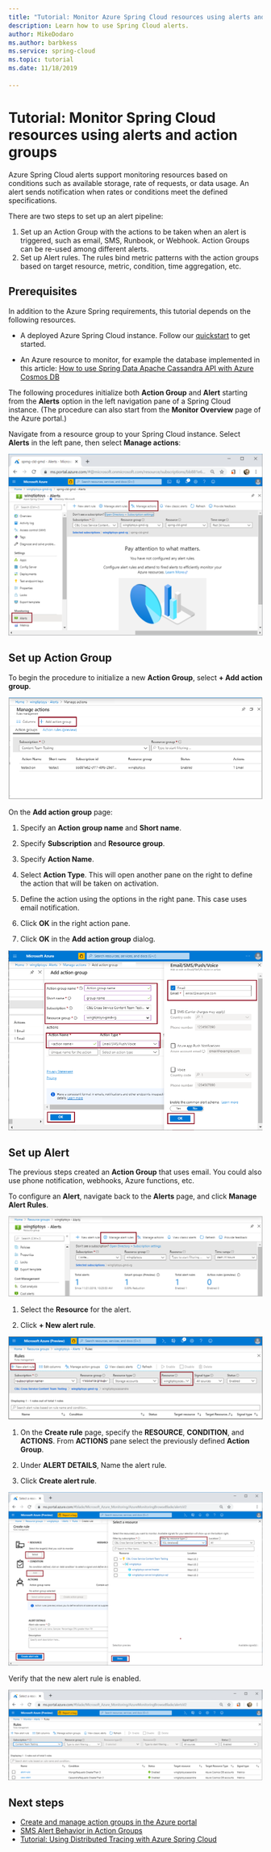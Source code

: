 ```yaml
---
title: "Tutorial: Monitor Azure Spring Cloud resources using alerts and action groups | Microsoft Docs"
description: Learn how to use Spring Cloud alerts.
author: MikeDodaro
ms.author: barbkess
ms.service: spring-cloud
ms.topic: tutorial
ms.date: 11/18/2019

---
```

# Tutorial: Monitor Spring Cloud resources using alerts and action groups

Azure Spring Cloud alerts support monitoring resources based on conditions such as available storage, rate of requests, or data usage. An alert sends notification when rates or conditions meet the defined specifications.

There are two steps to set up an alert pipeline: 
1. Set up an Action Group with the actions to be taken when an alert is triggered, such as email, SMS, Runbook, or Webhook. Action Groups can be re-used among different alerts.
2. Set up Alert rules. The rules bind metric patterns with the action groups based on target resource, metric, condition, time aggregation, etc.

## Prerequisites
In addition to the Azure Spring requirements, this tutorial depends on the following resources.

* A deployed Azure Spring Cloud instance.  Follow our [quickstart](spring-cloud-quickstart-launch-app-cli.md) to get started.

* An Azure resource to monitor, for example the database implemented in this article: [How to use Spring Data Apache Cassandra API with Azure Cosmos DB](https://docs.microsoft.com/azure/java/spring-framework/configure-spring-data-apache-cassandra-with-cosmos-db)
 
The following procedures initialize both **Action Group** and **Alert** starting from the **Alerts** option in the left navigation pane of a Spring Cloud instance. (The procedure can also start from the **Monitor Overview** page of the Azure portal.) 

Navigate from a resource group to your Spring Cloud instance. Select **Alerts** in the left pane, then select **Manage actions**:

![Screenshot portal resource group page](media/alerts-action-groups/action-1-a.png)

## Set up Action Group

To begin the procedure to initialize a new **Action Group**, select **+ Add action group**.

![Screenshot portal Add action group](media/alerts-action-groups/action-1.png)

On the **Add action group** page:

 1. Specify an **Action group name** and **Short name**.

 1. Specify **Subscription** and **Resource group**.

 1. Specify **Action Name**.

 1. Select **Action Type**.  This will open another pane on the right to define the action that will be taken on activation.

 1. Define the action using the options in the right pane.  This case uses email notification.

 1. Click **OK** in the right action pane.

 1. Click **OK** in the **Add action group** dialog. 

  ![Screenshot Portal define action](media/alerts-action-groups/action-2.png)

## Set up Alert 

The previous steps created an **Action Group** that uses email. You could also use phone notification, webhooks, Azure functions, etc.  

To configure an **Alert**, navigate back to the **Alerts** page, and click **Manage Alert Rules**.

  ![Screenshot Portal define alert](media/alerts-action-groups/alerts-2.png)

1. Select the **Resource** for the alert.

1. Click **+ New alert rule**.

  ![Screenshot Portal new alert rule](media/alerts-action-groups/alerts-3.png)

1. On the **Create rule** page, specify the **RESOURCE**, **CONDITION**, and **ACTIONS**.  From **ACTIONS** pane select the previously defined **Action Group**.

1. Under **ALERT DETAILS**, Name the alert rule.

1. Click **Create alert rule**.

  ![Screenshot Portal new alert rule](media/alerts-action-groups/alerts-4.png)

Verify that the new alert rule is enabled.

  ![Screenshot Portal new alert rule](media/alerts-action-groups/alerts-5.png)

## Next steps
* [Create and manage action groups in the Azure portal](https://docs.microsoft.com/azure/azure-monitor/platform/action-groups)
* [SMS Alert Behavior in Action Groups](https://docs.microsoft.com/azure/azure-monitor/platform/alerts-sms-behavior)
* [Tutorial: Using Distributed Tracing with Azure Spring Cloud](https://docs.microsoft.com/azure/spring-cloud/spring-cloud-tutorial-distributed-tracing)
